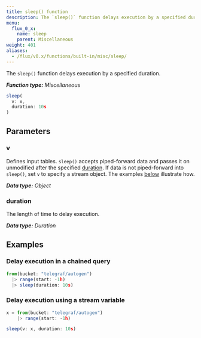```yaml
---
title: sleep() function
description: The `sleep()` function delays execution by a specified duration.
menu:
  flux_0_x:
    name: sleep
    parent: Miscellaneous
weight: 401
aliases:
  - /flux/v0.x/functions/built-in/misc/sleep/
---
```


The `sleep()` function delays execution by a specified duration.

_**Function type:** Miscellaneous_

```js
sleep(
  v: x,
  duration: 10s
)
```

## Parameters

### v
Defines input tables.
`sleep()` accepts piped-forward data and passes it on unmodified after the
specified [duration](#duration).
If data is not piped-forward into `sleep()`, set `v` to specify a stream object.
The examples [below](#examples) illustrate how.

_**Data type:** Object_

### duration
The length of time to delay execution.

_**Data type:** Duration_

## Examples

### Delay execution in a chained query
```js
from(bucket: "telegraf/autogen")
  |> range(start: -1h)
  |> sleep(duration: 10s)
```

### Delay execution using a stream variable
```js
x = from(bucket: "telegraf/autogen")
    |> range(start: -1h)

sleep(v: x, duration: 10s)
```
